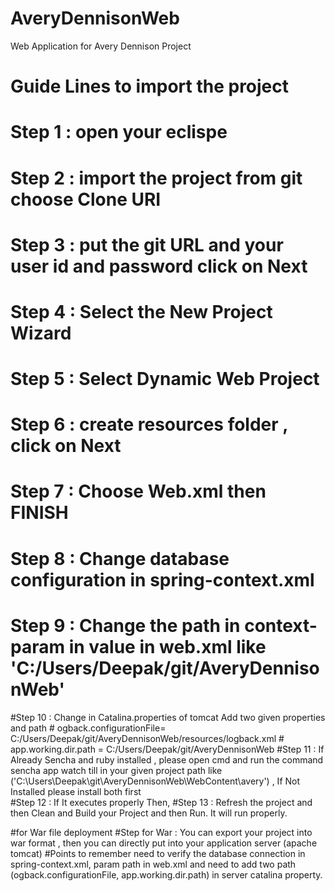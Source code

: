 # AveryDennisonWeb
Web Application for Avery Dennison Project
# Guide Lines to import the project 
# Step 1 : open your eclispe
# Step 2 : import the project from git choose Clone URI
# Step 3 : put the git URL and your user id and password click on Next
# Step 4 : Select the New Project Wizard 
# Step 5 : Select Dynamic Web Project
# Step 6 : create resources folder , click on Next
# Step 7 : Choose Web.xml then FINISH
# Step 8 : Change database configuration in spring-context.xml
# Step 9 : Change the path in context-param in value in web.xml like 'C:/Users/Deepak/git/AveryDennisonWeb' 
#Step 10 : Change in Catalina.properties of tomcat Add two given properties and path
           # ogback.configurationFile= C:/Users/Deepak/git/AveryDennisonWeb/resources/logback.xml
           # app.working.dir.path = C:/Users/Deepak/git/AveryDennisonWeb 
#Step 11 : If Already Sencha and ruby installed , please open cmd and run the command sencha app watch till in your given project path like ('C:\Users\Deepak\git\AveryDennisonWeb\WebContent\avery') , If Not Installed please install both first          
#Step 12 : If It executes properly 	Then, 
#Step 13 : Refresh the project and then Clean and Build your Project and then Run. It will run properly.

#for War file deployment
#Step for War : You can export your project into war format , then you can directly put into your application server (apache tomcat)
#Points to remember need to verify the database connection in spring-context.xml, param path in web.xml and need to add two path (ogback.configurationFile, app.working.dir.path) in server catalina property.   